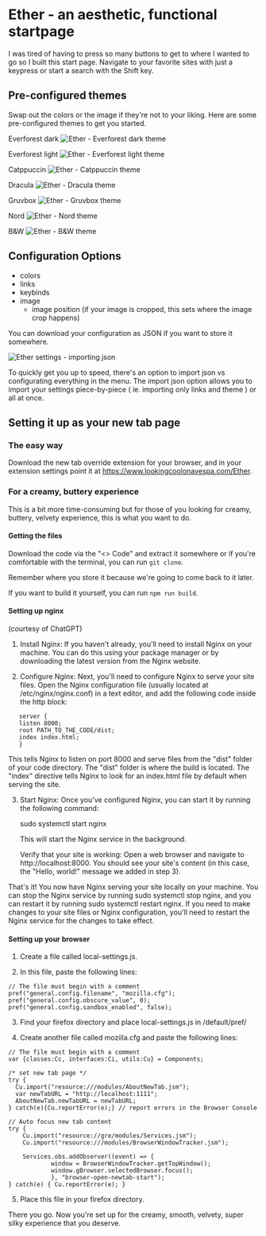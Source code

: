 # Ether - an aesthetic, functional startpage

I was tired of having to press so many buttons to get to where I wanted to go so I built this start page.
Navigate to your favorite sites with just a keypress or start a search with the Shift key.

## Pre-configured themes

Swap out the colors or the image if they're not to your liking. Here are some pre-configured themes to get you started.

Everforest dark
![Ether - Everforest dark theme](https://i.postimg.cc/dQ6sSBZM/ether-everforest-dark.jpg)

Everforest light
![Ether - Everforest light theme](https://i.postimg.cc/Y9k7dGpq/ether-everforest-light.jpg)

Catppuccin
![Ether - Catppuccin theme](https://i.postimg.cc/Z5G4ys2N/ether-catppuccin.jpg)

Dracula
![Ether - Dracula theme](https://i.postimg.cc/t4Z9JGSy/ether-dracula.jpg)

Gruvbox
![Ether - Gruvbox theme](https://i.postimg.cc/Kj82y6k6/ether-gruvbox.jpg)

Nord
![Ether - Nord theme](https://i.postimg.cc/Pq1hbznR/ether-nord.jpg)

B&W
![Ether - B&W theme](https://i.postimg.cc/pTZH4WTQ/ether-b-w.jpg)

## Configuration Options

- colors
- links
- keybinds
- image
  - image position (if your image is cropped, this sets where the image crop happens)

You can download your configuration as JSON if you want to store it somewhere.

![Ether settings - importing json](https://i.postimg.cc/gkBYG2KN/ether-settings.jpg)

To quickly get you up to speed, there's an option to import json vs configurating everything in the menu.
The import json option allows you to import your settings piece-by-piece ( ie. importing only links and theme ) or all at once.

## Setting it up as your new tab page

### The easy way

Download the new tab override extension for your browser, and in your extension settings point it at https://www.lookingcoolonavespa.com/Ether.

### For a creamy, buttery experience

This is a bit more time-consuming but for those of you looking for creamy, buttery, velvety experience, this is what you want to do.

#### Getting the files

Download the code via the "<> Code" and extract it somewhere
or if you're comfortable with the terminal, you can run `git clone`.

Remember where you store it because we're going to come back to it later.

If you want to build it yourself, you can run `npm run build`.

#### Setting up nginx

(courtesy of ChatGPT)

1. Install Nginx: If you haven't already, you'll need to install Nginx on your machine. You can do this using your package manager or by downloading the latest version from the Nginx website.

2. Configure Nginx: Next, you'll need to configure Nginx to serve your site files. Open the Nginx configuration file (usually located at /etc/nginx/nginx.conf) in a text editor, and add the following code inside the http block:

```
   server {
   listen 8000;
   root PATH_TO_THE_CODE/dist;
   index index.html;
   }
```

This tells Nginx to listen on port 8000 and serve files from the "dist" folder of your code directory. The "dist" folder is where the build is located. The "index" directive tells Nginx to look for an index.html file by default when serving the site.

3. Start Nginx: Once you've configured Nginx, you can start it by running the following command:

   sudo systemctl start nginx

   This will start the Nginx service in the background.

   Verify that your site is working: Open a web browser and navigate to http://localhost:8000. You should see your site's content (in this case, the "Hello, world!" message we added in step 3).

That's it! You now have Nginx serving your site locally on your machine. You can stop the Nginx service by running sudo systemctl stop nginx, and you can restart it by running sudo systemctl restart nginx. If you need to make changes to your site files or Nginx configuration, you'll need to restart the Nginx service for the changes to take effect.

#### Setting up your browser

1. Create a file called local-settings.js.

2. In this file, paste the following lines:

```
// The file must begin with a comment
pref("general.config.filename", "mozilla.cfg");
pref("general.config.obscure_value", 0);
pref("general.config.sandbox_enabled", false);
```

3. Find your firefox directory and place local-settings.js in /default/pref/

4. Create another file called mozilla.cfg and paste the following lines:

```
// The file must begin with a comment
var {classes:Cc, interfaces:Ci, utils:Cu} = Components;

/* set new tab page */
try {
  Cu.import("resource:///modules/AboutNewTab.jsm");
  var newTabURL = "http://localhost:1111";
  AboutNewTab.newTabURL = newTabURL;
} catch(e){Cu.reportError(e);} // report errors in the Browser Console

// Auto focus new tab content
try {
    Cu.import("resource://gre/modules/Services.jsm");
    Cu.import("resource:///modules/BrowserWindowTracker.jsm");

    Services.obs.addObserver((event) => {
            window = BrowserWindowTracker.getTopWindow();
            window.gBrowser.selectedBrowser.focus();
            }, "browser-open-newtab-start");
} catch(e) { Cu.reportError(e); }
```

5. Place this file in your firefox directory.

There you go. Now you're set up for the creamy, smooth, velvety, super silky experience that you deserve.

